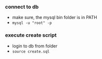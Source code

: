 ### connect to db
- make sure, the mysql bin folder is in PATH
- `mysql -u "root" -p`

### execute create script
- login to db from folder 
- `source create.sql`